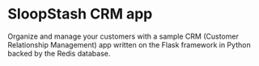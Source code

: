 # SloopStash CRM app
Organize and manage your customers with a sample CRM (Customer Relationship Management) app written on the Flask framework in Python backed by the Redis database.

